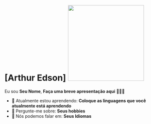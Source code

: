 # [Arthur Edson] <img src=https://pa1.narvii.com/8092/7382bf680cfeb7ad1a2bef9e60d1e95fc19e4e49r1-498-280_hq.gif width="250px">

Eu sou <strong>Seu Nome</strong>, <strong>Faça uma breve apresentação aqui</strong> 👨🏻‍💻 

- 🚀 Atualmente estou aprendendo: <strong>Coloque as linguagens que você atualmente está aprendendo</strong> 
- 💬 Pergunte-me sobre: <strong>Seus hobbies</strong>
- 📣 Nós podemos falar em: <strong>Seus Idiomas</strong>
